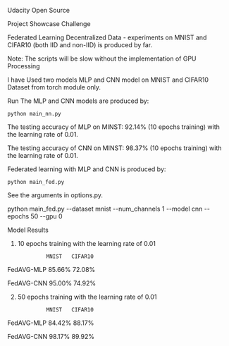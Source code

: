 Udacity Open Source

Project Showcase Challenge

Federated Learning
Decentralized Data - experiments on MNIST and CIFAR10 (both IID and non-IID) is produced by far.

Note: The scripts will be slow without the implementation of GPU Processing

I have Used two models MLP and CNN model on MNIST and CIFAR10 Dataset from torch module only.

Run
The MLP and CNN models are produced by:

    python main_nn.py

The testing accuracy of MLP on MINST: 92.14% (10 epochs training) with the learning rate of 0.01. 

The testing accuracy of CNN on MINST: 98.37% (10 epochs training) with the learning rate of 0.01.

Federated learning with MLP and CNN is produced by:

    python main_fed.py

See the arguments in options.py.

python main_fed.py --dataset mnist --num_channels 1 --model cnn --epochs 50 --gpu 0

Model Results

1) 10 epochs training with the learning rate of 0.01

                MNIST   CIFAR10
                
  FedAVG-MLP	85.66%	72.08%
  
  FedAVG-CNN	95.00%	74.92%
  
2) 50 epochs training with the learning rate of 0.01

                MNIST   CIFAR10
                
  FedAVG-MLP	84.42%	88.17%
  
  FedAVG-CNN	98.17%	89.92%

